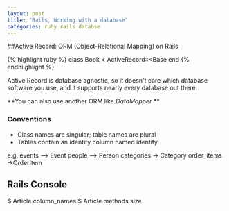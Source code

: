 ```yaml
---
layout: post
title: "Rails, Working with a database"
categories: ruby rails databse
---
```


##Active Record: ORM (Object-Relational Mapping) on Rails

{% highlight ruby %}
class Book < ActiveRecord::<Base
end
{% endhilghlight %}

Active Record is database agnostic, so it doesn't care which database software you use, and it supports nearly every database out there.

**You can also use another ORM like *DataMapper* **

### Conventions

* Class names are singular; table names are plural
* Tables contain an identity column named identity

e.g.
events --> Event
people --> Person
categories -> Category
order_items ->OrderItem

## Rails Console

$ Article.column_names
$ Article.methods.size
